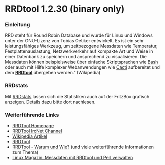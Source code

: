 # RRDtool 1.2.30 (binary only)

### Einleitung

RRD steht für Round Robin Database und wurde für Linux und Windows unter
der GNU-Lizenz von Tobias Oetiker entwickelt. Es ist ein sehr
leistungsfähiges Werkzeug, um zeitbezogene Messdaten wie Temperatur,
Festplattenauslastung, Netzwerkverkehr auf kompakte Art und Weise in
einer Datenbank zu speichern und ansprechend zu visualisieren. Die
Messdaten können beispielsweise über einfache Skriptsprachen wie
[Bash](bash.md) oder auch mit Hilfe komplexer Webanwendungen
wie [Cacti](http://de.wikipedia.org/wiki/Cacti)
aufbereitet und dem
**[RRDtool](http://www.rrdtool.org/)** übergeben
werden." (Wikipedia)

### RRDstats

Mit [RRDstats](rrdstats.md) lassen sich die Statistiken auch
auf der FritzBox grafisch anzeigen. Details dazu bitte dort nachlesen.

### Weiterführende Links

-   [RRDTool Homepage](http://www.rrdtool.org/)
-   [RRDTool IrcNet
    Channel](http://www.krogloth.de/rrd/channel/)
-   [Wikipedia
    Artikel](http://de.wikipedia.org/wiki/RRDtool)
-   [RRDTool](http://oss.oetiker.ch/rrdtool/)
-   [RRDTool - Warum und
    Wie?](http://www.msexchangefaq.de/tools/rrdtool.htm) (und
    viele weiterführende Informationen zum Thema)
-   [Linux Magazin: Messdaten mit RRDtool und Perl
    verwalten](http://www.linux-magazin.de/heft_abo/ausgaben/2004/06/daten_ausgesiebt)

